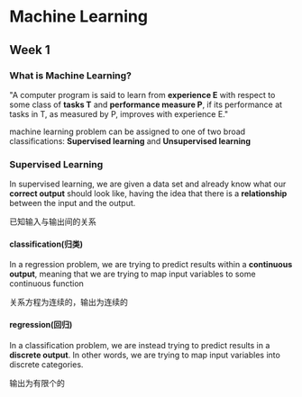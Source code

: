 # Machine Learning

## Week 1

### What is Machine Learning?

 "A computer program is said to learn from **experience E** with respect to some class of **tasks T** and **performance measure P**, if its performance at tasks in T, as measured by P, improves with experience E." 

machine learning problem can be assigned to one of two broad classifications: **Supervised learning** and **Unsupervised learning** 

### Supervised Learning

In supervised learning, we are given a data set and already know what our __correct output__ should look like, having the idea that there is a __relationship__ between the input and the output. 

已知输入与输出间的关系

#### classification(归类)

In a regression problem, we are trying to predict results within a __continuous output__, meaning that we are trying to map input variables to some continuous function 

关系方程为连续的，输出为连续的

#### regression(回归)

In a classification problem, we are instead trying to predict results in a __discrete output__. In other words, we are trying to map input variables into discrete categories.  

输出为有限个的